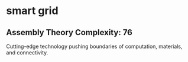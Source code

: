 # smart grid

## Assembly Theory Complexity: 76
Cutting-edge technology pushing boundaries of computation, materials, and connectivity.
